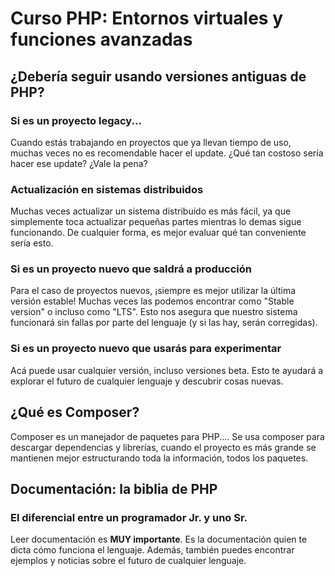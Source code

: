 # Curso PHP: Entornos virtuales y funciones avanzadas

## ¿Debería seguir usando versiones antiguas de PHP?
### Si es un proyecto legacy...
Cuando estás trabajando en proyectos que ya llevan tiempo de uso, muchas veces no es recomendable hacer el update. ¿Qué tan costoso sería hacer ese update? ¿Vale la pena?
### Actualización en sistemas distribuidos
Muchas veces actualizar un sistema distribuido es más fácil, ya que simplemente toca actualizar pequeñas partes mientras lo demas sigue funcionando.
De cualquier forma, es mejor evaluar qué tan conveniente sería esto.
### Si es un proyecto nuevo que saldrá a producción
Para el caso de proyectos nuevos, ¡siempre es mejor utilizar la última versión estable! Muchas veces las podemos encontrar como "Stable version" o incluso como "LTS".
Esto nos asegura que nuestro sistema funcionará sin fallas por parte del lenguaje (y si las hay, serán corregidas).
### Si es un proyecto nuevo que usarás para experimentar
Acá puede usar cualquier versión, incluso versiones beta. Esto te ayudará a explorar el futuro de cualquier lenguaje y descubrir cosas nuevas.
## ¿Qué es Composer?
Composer es un manejador de paquetes para PHP.... Se usa composer para descargar dependencias y librerías, cuando el proyecto es más grande se mantienen mejor estructurando toda la información, todos los paquetes.
## Documentación: la biblia de PHP
### El diferencial entre un programador Jr. y uno Sr.
Leer documentación es **MUY importante**. Es la documentación quien te dicta cómo funciona el lenguaje.
Además, también puedes encontrar ejemplos y noticias sobre el futuro de cualquier lenguaje.
